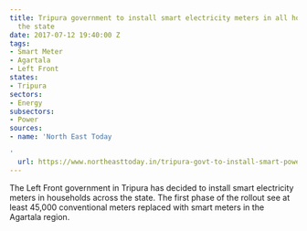 ```yaml
---
title: Tripura government to install smart electricity meters in all households across
  the state
date: 2017-07-12 19:40:00 Z
tags:
- Smart Meter
- Agartala
- Left Front
states:
- Tripura
sectors:
- Energy
subsectors:
- Power
sources:
- name: 'North East Today

'
  url: https://www.northeasttoday.in/tripura-govt-to-install-smart-power-meters-in-all-households/
---
```


The Left Front government in Tripura has decided to install smart electricity meters in households across the state. The first phase of the rollout see at least 45,000 conventional meters replaced with smart meters in the Agartala region. 
